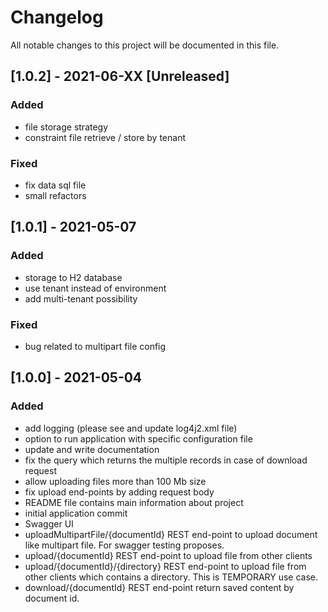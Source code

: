 # Changelog
All notable changes to this project will be documented in this file.

## [1.0.2] - 2021-06-XX [Unreleased]
### Added
- file storage strategy 
- constraint file retrieve / store by tenant

### Fixed
- fix data sql file 
- small refactors

## [1.0.1] - 2021-05-07
### Added
- storage to H2 database
- use tenant instead of environment
- add multi-tenant possibility

### Fixed
- bug related to multipart file config

## [1.0.0] - 2021-05-04
### Added
- add logging (please see and update log4j2.xml file)
- option to run application with specific configuration file
- update and write documentation
- fix the query which returns the multiple records in case of download request
- allow uploading files more than 100 Mb size 
- fix upload end-points by adding request body
- README file contains main information about project
- initial application commit
- Swagger UI
- uploadMultipartFile/{documentId} REST end-point to upload document like multipart file.
  For swagger testing proposes.
- upload/{documentId} REST end-point to upload file from other clients
- upload/{documentId}/{directory} REST end-point to upload file from other clients which contains
  a directory. This is TEMPORARY use case.
- download/{documentId} REST end-point return saved content by document id.
